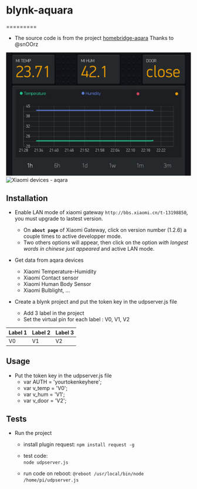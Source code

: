 # blynk-aquara
=========

- The source code is from the project [homebridge-aqara](https://github.com/snOOrz/homebridge-aqara)
  Thanks to @snOOrz

![Blynk project](https://raw.githubusercontent.com/rockmanqh/blynk-aquara/master/blynk-aqara.png)
![Xiaomi devices - aqara](http://xiaomi-mi.com/uploads/CatalogueImage/fgfg%20(1)_13743_1435134515.jpg)

## Installation
- Enable LAN mode of xiaomi gateway ```http://bbs.xiaomi.cn/t-13198850```, you must upgrade to lastest version. 
  + On **`about page`** of Xiaomi Gateway, click on version number (1.2.6) a couple times to active developper mode.
  + Two others options will appear, then click on the option *with longest words in chinese just appeared* and active LAN mode.

- Get data from aqara devices 
  + Xiaomi Temperature-Humidity
  + Xiaomi Contact sensor
  + Xiaomi Human Body Sensor
  + Xiaomi Bulblight, ...
  
- Create a blynk project and put the token key in the udpserver.js file
  + Add 3 label in the project
  + Set the virtual pin for each label : V0, V1, V2

Label 1 | Label 2 | Label 3
--- | --- | ---
V0 | V1 | V2


## Usage                                
- Put the token key in the udpserver.js file
  + var AUTH = 'yourtokenkeyhere';
  + var v_temp = 'V0';
  + var v_hum = 'V1';
  + var v_door = 'V2';

## Tests
- Run the project
  + install plugin request:
  ```npm install request -g```
 
  + test code:  
    ```node udpserver.js```
 
  + run code on reboot:
    ```@reboot /usr/local/bin/node /home/pi/udpserver.js```
